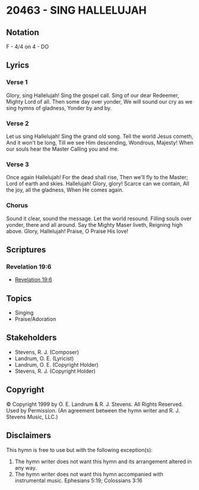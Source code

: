 # 20463 - SING HALLELUJAH

## Notation

F - 4/4 on 4 - DO

## Lyrics

### Verse 1

Glory, sing Hallelujah! Sing the gospel call. Sing of our dear Redeemer, Mighty Lord of all. Then some day over yonder, We will sound our cry as we sing hymns of gladness, Yonder by and by.

### Verse 2

Let us sing Hallelujah! Sing the grand old song. Tell the world Jesus cometh, And it won't be long, Till we see Him descending, Wondrous, Majesty! When our souls hear the Master Calling you and me.

### Verse 3

Once again Hallelujah! For the dead shall rise, Then we'll fly to the Master; Lord of earth and skies. Hallelujah! Glory, glory! Scarce can we contain, All the joy, all the gladness, When He comes again.

### Chorus

Sound it clear, sound the message. Let the world resound. Filling souls over yonder, there and all around. Say the Mighty Maser liveth, Reigning high above. Glory, Hallelujah! Praise, O Praise His love!


## Scriptures

### Revelation 19:6

- [Revelation 19:6](https://www.biblegateway.com/passage/?search=Revelation%2019%3A6)


## Topics

- Singing
- Praise/Adoration

## Stakeholders

- Stevens, R. J. (Composer)
- Landrum, O. E. (Lyricist)
- Landrum, O. E. (Copyright Holder)
- Stevens, R. J. (Copyright Holder)

## Copyright

© Copyright 1999 by O. E. Landrum & R. J. Stevens. All Rights Reserved. Used by Permission.
(An agreement between the hymn writer and R. J. Stevens Music, LLC.)

## Disclaimers

This hymn is free to use but with the following exception(s):
1. The hymn writer does not want this hymn and its arrangement altered in any way.
2. The hymn writer does not want this hymn accompanied with instrumental music.
Ephesians 5:19; Colossians 3:16

